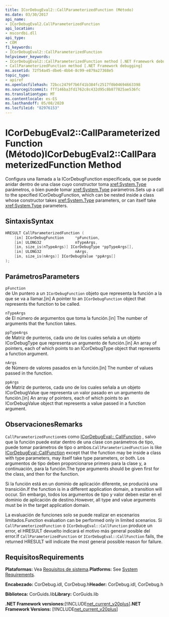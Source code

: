 ```yaml
---
title: ICorDebugEval2::CallParameterizedFunction (Método)
ms.date: 03/30/2017
api_name:
- ICorDebugEval2.CallParameterizedFunction
api_location:
- mscordbi.dll
api_type:
- COM
f1_keywords:
- ICorDebugEval2::CallParameterizedFunction
helpviewer_keywords:
- ICorDebugEval2::CallParameterizedFunction method [.NET Framework debugging]
- CallParameterizedFunction method [.NET Framework debugging]
ms.assetid: 72f54a45-dbe6-4bb4-8c99-e879a27368e5
topic_type:
- apiref
ms.openlocfilehash: 72bcc2479f7b6f41b384fc2517f0b04694663398
ms.sourcegitcommit: fff146ba3fd1762c8c432d95c8b877825ae536fc
ms.translationtype: MT
ms.contentlocale: es-ES
ms.lasthandoff: 05/08/2020
ms.locfileid: "82976153"
---
```

# <a name="icordebugeval2callparameterizedfunction-method"></a><span data-ttu-id="50896-102">ICorDebugEval2::CallParameterizedFunction (Método)</span><span class="sxs-lookup"><span data-stu-id="50896-102">ICorDebugEval2::CallParameterizedFunction Method</span></span>
<span data-ttu-id="50896-103">Configura una llamada a la ICorDebugFunction especificada, que se puede anidar dentro de una clase cuyo constructor toma <xref:System.Type> parámetros, o bien puede tomar <xref:System.Type> parámetros.</span><span class="sxs-lookup"><span data-stu-id="50896-103">Sets up a call to the specified ICorDebugFunction, which can be nested inside a class whose constructor takes <xref:System.Type> parameters, or can itself take <xref:System.Type> parameters.</span></span>  
  
## <a name="syntax"></a><span data-ttu-id="50896-104">Sintaxis</span><span class="sxs-lookup"><span data-stu-id="50896-104">Syntax</span></span>  
  
```cpp  
HRESULT CallParameterizedFunction (  
    [in] ICorDebugFunction     *pFunction,  
    [in] ULONG32               nTypeArgs,  
    [in, size_is(nTypeArgs)] ICorDebugType *ppTypeArgs[],  
    [in] ULONG32               nArgs,  
    [in, size_is(nArgs)] ICorDebugValue *ppArgs[]  
);  
```  
  
## <a name="parameters"></a><span data-ttu-id="50896-105">Parámetros</span><span class="sxs-lookup"><span data-stu-id="50896-105">Parameters</span></span>  
 `pFunction`  
 <span data-ttu-id="50896-106">de Un puntero a un `ICorDebugFunction` objeto que representa la función a la que se va a llamar.</span><span class="sxs-lookup"><span data-stu-id="50896-106">[in] A pointer to an `ICorDebugFunction` object that represents the function to be called.</span></span>  
  
 `nTypeArgs`  
 <span data-ttu-id="50896-107">de El número de argumentos que toma la función.</span><span class="sxs-lookup"><span data-stu-id="50896-107">[in] The number of arguments that the function takes.</span></span>  
  
 `ppTypeArgs`  
 <span data-ttu-id="50896-108">de Matriz de punteros, cada uno de los cuales señala a un objeto ICorDebugType que representa un argumento de función.</span><span class="sxs-lookup"><span data-stu-id="50896-108">[in] An array of pointers, each of which points to an ICorDebugType object that represents a function argument.</span></span>  
  
 `nArgs`  
 <span data-ttu-id="50896-109">de Número de valores pasados en la función.</span><span class="sxs-lookup"><span data-stu-id="50896-109">[in] The number of values passed in the function.</span></span>  
  
 `ppArgs`  
 <span data-ttu-id="50896-110">de Matriz de punteros, cada uno de los cuales señala a un objeto ICorDebugValue que representa un valor pasado en un argumento de función.</span><span class="sxs-lookup"><span data-stu-id="50896-110">[in] An array of pointers, each of which points to an ICorDebugValue object that represents a value passed in a function argument.</span></span>  
  
## <a name="remarks"></a><span data-ttu-id="50896-111">Observaciones</span><span class="sxs-lookup"><span data-stu-id="50896-111">Remarks</span></span>  
 <span data-ttu-id="50896-112">`CallParameterizedFunction`es como [ICorDebugEval:: CallFunction](icordebugeval-callfunction-method.md) , salvo que la función puede estar dentro de una clase con parámetros de tipo, puede tomar parámetros de tipo o ambos.</span><span class="sxs-lookup"><span data-stu-id="50896-112">`CallParameterizedFunction` is like [ICorDebugEval::CallFunction](icordebugeval-callfunction-method.md) except that the function may be inside a class with type parameters, may itself take type parameters, or both.</span></span> <span data-ttu-id="50896-113">Los argumentos de tipo deben proporcionarse primero para la clase y, a continuación, para la función.</span><span class="sxs-lookup"><span data-stu-id="50896-113">The type arguments should be given first for the class, and then for the function.</span></span>  
  
 <span data-ttu-id="50896-114">Si la función está en un dominio de aplicación diferente, se producirá una transición.</span><span class="sxs-lookup"><span data-stu-id="50896-114">If the function is in a different application domain, a transition will occur.</span></span> <span data-ttu-id="50896-115">Sin embargo, todos los argumentos de tipo y valor deben estar en el dominio de aplicación de destino.</span><span class="sxs-lookup"><span data-stu-id="50896-115">However, all type and value arguments must be in the target application domain.</span></span>  
  
 <span data-ttu-id="50896-116">La evaluación de funciones solo se puede realizar en escenarios limitados.</span><span class="sxs-lookup"><span data-stu-id="50896-116">Function evaluation can be performed only in limited scenarios.</span></span> <span data-ttu-id="50896-117">Si `CallParameterizedFunction` o `ICorDebugEval::CallFunction` produce un error, el HRESULT devuelto indicará el motivo más general posible del error.</span><span class="sxs-lookup"><span data-stu-id="50896-117">If `CallParameterizedFunction` or `ICorDebugEval::CallFunction` fails, the returned HRESULT will indicate the most general possible reason for failure.</span></span>  
  
## <a name="requirements"></a><span data-ttu-id="50896-118">Requisitos</span><span class="sxs-lookup"><span data-stu-id="50896-118">Requirements</span></span>  
 <span data-ttu-id="50896-119">**Plataformas:** Vea [Requisitos de sistema](../../get-started/system-requirements.md).</span><span class="sxs-lookup"><span data-stu-id="50896-119">**Platforms:** See [System Requirements](../../get-started/system-requirements.md).</span></span>  
  
 <span data-ttu-id="50896-120">**Encabezado:** CorDebug.idl, CorDebug.h</span><span class="sxs-lookup"><span data-stu-id="50896-120">**Header:** CorDebug.idl, CorDebug.h</span></span>  
  
 <span data-ttu-id="50896-121">**Biblioteca:** CorGuids.lib</span><span class="sxs-lookup"><span data-stu-id="50896-121">**Library:** CorGuids.lib</span></span>  
  
 <span data-ttu-id="50896-122">**.NET Framework versiones:**[!INCLUDE[net_current_v20plus](../../../../includes/net-current-v20plus-md.md)]</span><span class="sxs-lookup"><span data-stu-id="50896-122">**.NET Framework Versions:** [!INCLUDE[net_current_v20plus](../../../../includes/net-current-v20plus-md.md)]</span></span>
